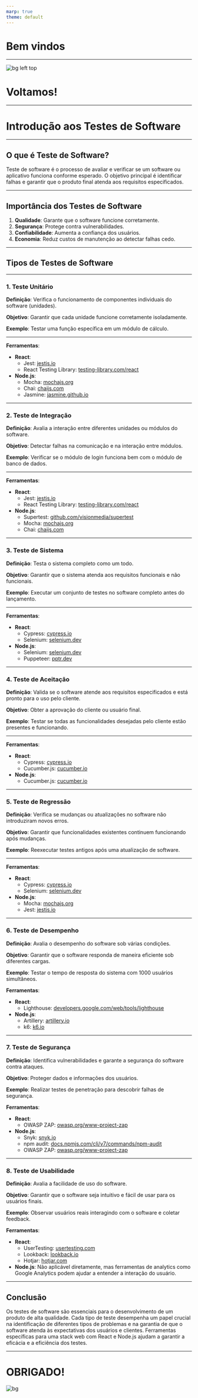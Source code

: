 ```yaml
---
marp: true
theme: default
---
```


# Bem vindos

--- 
![bg left top  ](./melhorar-seu-dia-2.gif)

# Voltamos!
---
# Introdução aos Testes de Software

---

## O que é Teste de Software?

Teste de software é o processo de avaliar e verificar se um software ou aplicativo funciona conforme esperado. O objetivo principal é identificar falhas e garantir que o produto final atenda aos requisitos especificados.

---

## Importância dos Testes de Software

1. **Qualidade**: Garante que o software funcione corretamente.
2. **Segurança**: Protege contra vulnerabilidades.
3. **Confiabilidade**: Aumenta a confiança dos usuários.
4. **Economia**: Reduz custos de manutenção ao detectar falhas cedo.

---

## Tipos de Testes de Software

---

### 1. Teste Unitário

**Definição**: Verifica o funcionamento de componentes individuais do software (unidades).

**Objetivo**: Garantir que cada unidade funcione corretamente isoladamente.

**Exemplo**: Testar uma função específica em um módulo de cálculo.

---

**Ferramentas**:
- **React**:
  - Jest: [jestjs.io](https://jestjs.io)
  - React Testing Library: [testing-library.com/react](https://testing-library.com/react)
- **Node.js**:
  - Mocha: [mochajs.org](https://mochajs.org)
  - Chai: [chaijs.com](https://www.chaijs.com)
  - Jasmine: [jasmine.github.io](https://jasmine.github.io)

---

### 2. Teste de Integração

**Definição**: Avalia a interação entre diferentes unidades ou módulos do software.

**Objetivo**: Detectar falhas na comunicação e na interação entre módulos.

**Exemplo**: Verificar se o módulo de login funciona bem com o módulo de banco de dados.

---

**Ferramentas**:
- **React**:
  - Jest: [jestjs.io](https://jestjs.io)
  - React Testing Library: [testing-library.com/react](https://testing-library.com/react)
- **Node.js**:
  - Supertest: [github.com/visionmedia/supertest](https://github.com/visionmedia/supertest)
  - Mocha: [mochajs.org](https://mochajs.org)
  - Chai: [chaijs.com](https://www.chaijs.com)

---

### 3. Teste de Sistema

**Definição**: Testa o sistema completo como um todo.

**Objetivo**: Garantir que o sistema atenda aos requisitos funcionais e não funcionais.

**Exemplo**: Executar um conjunto de testes no software completo antes do lançamento.

---
**Ferramentas**:
- **React**:
  - Cypress: [cypress.io](https://www.cypress.io)
  - Selenium: [selenium.dev](https://www.selenium.dev)
- **Node.js**:
  - Selenium: [selenium.dev](https://www.selenium.dev)
  - Puppeteer: [pptr.dev](https://pptr.dev)

---

### 4. Teste de Aceitação

**Definição**: Valida se o software atende aos requisitos especificados e está pronto para o uso pelo cliente.

**Objetivo**: Obter a aprovação do cliente ou usuário final.

**Exemplo**: Testar se todas as funcionalidades desejadas pelo cliente estão presentes e funcionando.

--- 

**Ferramentas**:
- **React**:
  - Cypress: [cypress.io](https://www.cypress.io)
  - Cucumber.js: [cucumber.io](https://cucumber.io/docs/installation/javascript/)
- **Node.js**:
  - Cucumber.js: [cucumber.io](https://cucumber.io/docs/installation/javascript/)

---

### 5. Teste de Regressão

**Definição**: Verifica se mudanças ou atualizações no software não introduziram novos erros.

**Objetivo**: Garantir que funcionalidades existentes continuem funcionando após mudanças.

**Exemplo**: Reexecutar testes antigos após uma atualização de software.

---

**Ferramentas**:
- **React**:
  - Cypress: [cypress.io](https://www.cypress.io)
  - Selenium: [selenium.dev](https://www.selenium.dev)
- **Node.js**:
  - Mocha: [mochajs.org](https://mochajs.org)
  - Jest: [jestjs.io](https://jestjs.io)

---

### 6. Teste de Desempenho

**Definição**: Avalia o desempenho do software sob várias condições.

**Objetivo**: Garantir que o software responda de maneira eficiente sob diferentes cargas.

**Exemplo**: Testar o tempo de resposta do sistema com 1000 usuários simultâneos.

**Ferramentas**:
- **React**:
  - Lighthouse: [developers.google.com/web/tools/lighthouse](https://developers.google.com/web/tools/lighthouse)
- **Node.js**:
  - Artillery: [artillery.io](https://artillery.io)
  - k6: [k6.io](https://k6.io)

---

### 7. Teste de Segurança

**Definição**: Identifica vulnerabilidades e garante a segurança do software contra ataques.

**Objetivo**: Proteger dados e informações dos usuários.

**Exemplo**: Realizar testes de penetração para descobrir falhas de segurança.

**Ferramentas**:
- **React**:
  - OWASP ZAP: [owasp.org/www-project-zap](https://owasp.org/www-project-zap)
- **Node.js**:
  - Snyk: [snyk.io](https://snyk.io)
  - npm audit: [docs.npmjs.com/cli/v7/commands/npm-audit](https://docs.npmjs.com/cli/v7/commands/npm-audit)
  - OWASP ZAP: [owasp.org/www-project-zap](https://owasp.org/www-project-zap)

---

### 8. Teste de Usabilidade

**Definição**: Avalia a facilidade de uso do software.

**Objetivo**: Garantir que o software seja intuitivo e fácil de usar para os usuários finais.

**Exemplo**: Observar usuários reais interagindo com o software e coletar feedback.

**Ferramentas**:
- **React**:
  - UserTesting: [usertesting.com](https://www.usertesting.com)
  - Lookback: [lookback.io](https://www.lookback.io)
  - Hotjar: [hotjar.com](https://www.hotjar.com)
- **Node.js**: Não aplicável diretamente, mas ferramentas de analytics como Google Analytics podem ajudar a entender a interação do usuário.

---

## Conclusão

Os testes de software são essenciais para o desenvolvimento de um produto de alta qualidade. Cada tipo de teste desempenha um papel crucial na identificação de diferentes tipos de problemas e na garantia de que o software atenda às expectativas dos usuários e clientes. Ferramentas específicas para uma stack web com React e Node.js ajudam a garantir a eficácia e a eficiência dos testes.



---
# OBRIGADO!
![bg](./melhorar-seu-dia-1.gif)